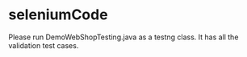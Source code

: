 # seleniumCode

Please run DemoWebShopTesting.java as a testng class. It has all the validation test cases.

